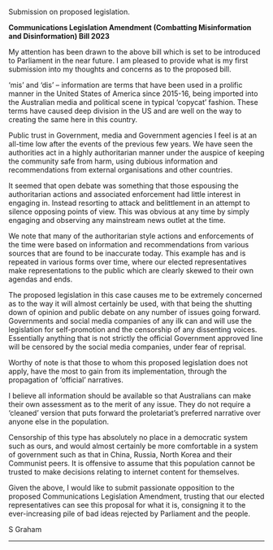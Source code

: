 Submission on proposed legislation.


**Communications Legislation Amendment (Combatting Misinformation and Disinformation) Bill 2023**


My attention has been drawn to the above bill which is set to be introduced to Parliament in
the near future. I am pleased to provide what is my first submission into my thoughts and
concerns as to the proposed bill.

‘mis’ and ‘dis’ – information are terms that have been used in a prolific manner in the United
States of America since 2015-16, being imported into the Australian media and political
scene in typical ‘copycat’ fashion. These terms have caused deep division in the US and are
well on the way to creating the same here in this country.

Public trust in Government, media and Government agencies I feel is at an all-time low after
the events of the previous few years. We have seen the authorities act in a highly
authoritarian manner under the auspice of keeping the community safe from harm, using
dubious information and recommendations from external organisations and other countries.

It seemed that open debate was something that those espousing the authoritarian actions
and associated enforcement had little interest in engaging in. Instead resorting to attack and
belittlement in an attempt to silence opposing points of view. This was obvious at any time by
simply engaging and observing any mainstream news outlet at the time.

We note that many of the authoritarian style actions and enforcements of the time were
based on information and recommendations from various sources that are found to be
inaccurate today. This example has and is repeated in various forms over time, where our
elected representatives make representations to the public which are clearly skewed to their
own agendas and ends.

The proposed legislation in this case causes me to be extremely concerned as to the way it
will almost certainly be used, with that being the shutting down of opinion and public debate
on any number of issues going forward. Governments and social media companies of any ilk
can and will use the legislation for self-promotion and the censorship of any dissenting
voices. Essentially anything that is not strictly the official Government approved line will be
censored by the social media companies, under fear of reprisal.

Worthy of note is that those to whom this proposed legislation does not apply, have the most
to gain from its implementation, through the propagation of ‘official’ narratives.

I believe all information should be available so that Australians can make their own
assessment as to the merit of any issue. They do not require a ‘cleaned’ version that puts
forward the proletariat’s preferred narrative over anyone else in the population.

Censorship of this type has absolutely no place in a democratic system such as ours, and
would almost certainly be more comfortable in a system of government such as that in
China, Russia, North Korea and their Communist peers. It is offensive to assume that this
population cannot be trusted to make decisions relating to internet content for themselves.

Given the above, I would like to submit passionate opposition to the proposed
Communications Legislation Amendment, trusting that our elected representatives can see
this proposal for what it is, consigning it to the ever-increasing pile of bad ideas rejected by
Parliament and the people.

S Graham


-----

